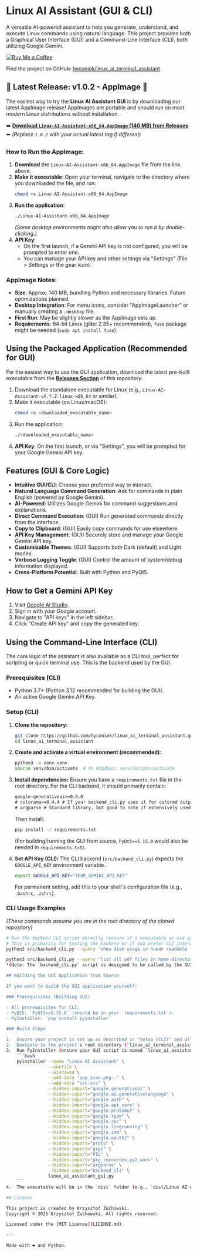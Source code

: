 # Linux AI Assistant (GUI & CLI)

A versatile AI-powered assistant to help you generate, understand, and execute Linux commands using natural language. This project provides both a Graphical User Interface (GUI) and a Command-Line Interface (CLI), both utilizing Google Gemini.

[![Buy Me a Coffee](https://img.buymeacoffee.com/button-api/?text=Buy%20me%20a%20coffee&emoji=☕&slug=krzyzu.83&button_colour=FF5F5F&font_colour=ffffff&font_family=Arial&outline_colour=000000&coffee_colour=FFDD00)](https://www.buymeacoffee.com/krzyzu.83)

Find the project on GitHub: [hyconiek/linux_ai_terminal_assistant](https://github.com/hyconiek/linux_ai_terminal_assistant)

## 🎉 Latest Release: v1.0.2 - AppImage 🎉

The easiest way to try the **Linux AI Assistant GUI** is by downloading our latest AppImage release! AppImages are portable and should run on most modern Linux distributions without installation.

➡️ **[Download `Linux-AI-Assistant-x86_64.AppImage` (140 MB) from Releases](https://github.com/hyconiek/linux_ai_terminal_assistant/releases/tag/1.0.2)** ⬅️
*(Replace `1.0.2` with your actual latest tag if different)*

### How to Run the AppImage:

1.  **Download** the `Linux-AI-Assistant-x86_64.AppImage` file from the link above.
2.  **Make it executable**:
    Open your terminal, navigate to the directory where you downloaded the file, and run:
    ```bash
    chmod +x Linux-AI-Assistant-x86_64.AppImage
    ```
3.  **Run the application**:
    ```bash
    ./Linux-AI-Assistant-x86_64.AppImage
    ```
    *(Some desktop environments might also allow you to run it by double-clicking.)*
4.  **API Key**:
    *   On the first launch, if a Gemini API key is not configured, you will be prompted to enter one.
    *   You can manage your API key and other settings via "Settings" (File > Settings or the gear icon).

### AppImage Notes:
*   **Size**: Approx. 140 MB, bundling Python and necessary libraries. Future optimizations planned.
*   **Desktop Integration**: For menu icons, consider "AppImageLauncher" or manually creating a `.desktop` file.
*   **First Run**: May be slightly slower as the AppImage sets up.
*   **Requirements**: 64-bit Linux (glibc 2.35+ recommended), `fuse` package might be needed (`sudo apt install fuse`).


## Using the Packaged Application (Recommended for GUI)

For the easiest way to use the GUI application, download the latest pre-built executable from the [**Releases Section**](https://github.com/hyconiek/linux_ai_terminal_assistant/releases) of this repository.

1.  Download the standalone executable for Linux (e.g., `Linux-AI-Assistant-vX.Y.Z-linux-x86_64` or similar).
2.  Make it executable (on Linux/macOS):
    ```bash
    chmod +x <downloaded_executable_name>
    ```
3.  Run the application:
    ```bash
    ./<downloaded_executable_name>
    ```
4.  **API Key**: On the first launch, or via "Settings", you will be prompted for your Google Gemini API key.

## Features (GUI & Core Logic)

- **Intuitive GUI/CLI**: Choose your preferred way to interact.
- **Natural Language Command Generation**: Ask for commands in plain English (powered by Google Gemini).
- **AI-Powered**: Utilizes Google Gemini for command suggestions and explanations.
- **Direct Command Execution**: (GUI) Run generated commands directly from the interface.
- **Copy to Clipboard**: (GUI) Easily copy commands for use elsewhere.
- **API Key Management**: (GUI) Securely store and manage your Google Gemini API key.
- **Customizable Themes**: (GUI) Supports both Dark (default) and Light modes.
- **Verbose Logging Toggle**: (GUI) Control the amount of system/debug information displayed.
- **Cross-Platform Potential**: Built with Python and PyQt5.

## How to Get a Gemini API Key

1.  Visit [Google AI Studio](https://aistudio.google.com/).
2.  Sign in with your Google account.
3.  Navigate to "API keys" in the left sidebar.
4.  Click "Create API key" and copy the generated key.

## Using the Command-Line Interface (CLI)

The core logic of the assistant is also available as a CLI tool, perfect for scripting or quick terminal use. This is the backend used by the GUI.

### Prerequisites (CLI)

- Python 3.7+ (Python 3.12 recommended for building the GUI).
- An active Google Gemini API Key.

### Setup (CLI)

1.  **Clone the repository:**
    ```bash
    git clone https://github.com/hyconiek/linux_ai_terminal_assistant.git
    cd linux_ai_terminal_assistant
    ```

2.  **Create and activate a virtual environment (recommended):**
    ```bash
    python3 -m venv venv
    source venv/bin/activate  # On Windows: venv\Scripts\activate
    ```

3.  **Install dependencies:**
    Ensure you have a `requirements.txt` file in the root directory. For the CLI backend, it should primarily contain:
    ```txt
    google-generativeai>=0.5.0
    # colorama>=0.4.4 # If your backend_cli.py uses it for colored output
    # argparse # Standard library, but good to note if extensively used
    ```
    Then install:
    ```bash
    pip install -r requirements.txt
    ```
    (For building/running the GUI from source, `PyQt5>=5.15.0` would also be needed in `requirements.txt`).

4.  **Set API Key (CLI):**
    The CLI backend (`src/backend_cli.py`) expects the `GOOGLE_API_KEY` environment variable.
    ```bash
    export GOOGLE_API_KEY="YOUR_GEMINI_API_KEY"
    ```
    For permanent setting, add this to your shell's configuration file (e.g., `.bashrc`, `.zshrc`).

### CLI Usage Examples

*(These commands assume you are in the root directory of the cloned repository)*

```bash
# Run the backend CLI script directly (ensure it's executable or use python3)
# This is primarily for testing the backend or if you prefer CLI interaction.
python3 src/backend_cli.py --query "show disk usage in human readable format" --json

python3 src/backend_cli.py --query "list all pdf files in home directory" --json```
*(Note: The `backend_cli.py` script is designed to be called by the GUI or for specific command generation. It might not have an interactive mode by itself unless you've added one.)*

## Building the GUI Application from Source

If you want to build the GUI application yourself:

### Prerequisites (Building GUI)

- All prerequisites for CLI.
- PyQt5: `PyQt5>=5.15.0` (should be in your `requirements.txt`).
- PyInstaller: `pip install pyinstaller`

### Build Steps

1.  Ensure your project is set up as described in "Setup (CLI)" and all dependencies (including `PyQt5` and `pyinstaller`) are installed in your virtual environment.
2.  Navigate to the project's root directory (`linux_ai_terminal_assistant`).
3.  Run PyInstaller (ensure your GUI script is named `linux_ai_assistant_gui.py` and your backend script `src/backend_cli.py`. The `app_icon.png` should also be in the root directory):
    ```bash
    pyinstaller --name "Linux AI Assistant" \
                --onefile \
                --windowed \
                --add-data "app_icon.png:." \
                --add-data "src:src" \
                --hidden-import="google.generativeai" \
                --hidden-import="google.ai.generativelanguage" \
                --hidden-import="google.auth" \
                --hidden-import="google.api_core" \
                --hidden-import="google.protobuf" \
                --hidden-import="google.type" \
                --hidden-import="google.rpc" \
                --hidden-import="google.longrunning" \
                --hidden-import="google.iam" \
                --hidden-import="google.oauth2" \
                --hidden-import="proto" \
                --hidden-import="grpc" \
                --hidden-import="PIL" \
                --hidden-import="pkg_resources.py2_warn" \
                --hidden-import="argparse" \
                --hidden-import="backend_cli" \
                linux_ai_assistant_gui.py
    ```
4.  The executable will be in the `dist` folder (e.g., `dist/Linux AI Assistant`).

## License

This project is created by Krzysztof Żuchowski.
Copyright © 2025 Krzysztof Żuchowski. All rights reserved.

Licensed under the [MIT License](LICENSE.md).

---

Made with ❤️ and Python.
